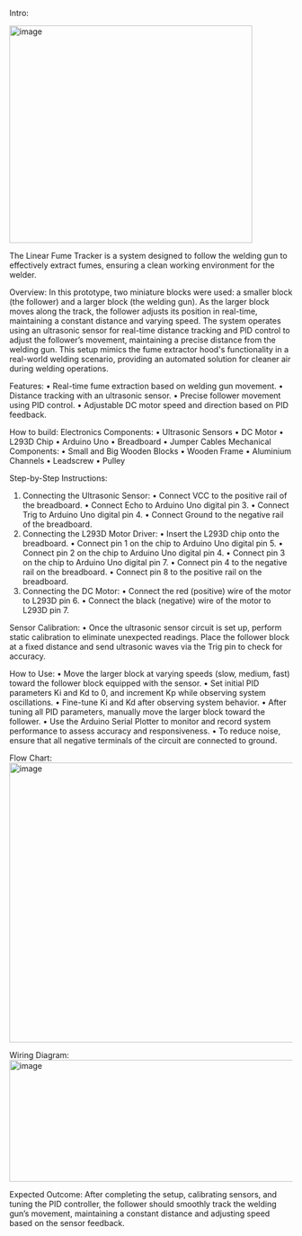 Intro:

<img width="432" height="387" alt="image" src="https://github.com/user-attachments/assets/bc74c739-7664-4d37-b798-f7e7805d3fb1" />



The Linear Fume Tracker is a system designed to follow the welding gun to effectively extract fumes, ensuring a clean working environment for the welder.

Overview:
In this prototype, two miniature blocks were used: a smaller block (the follower) and a larger block (the welding gun). As the larger block moves along the track, the follower adjusts its position in real-time, maintaining a constant distance and varying speed. The system operates using an ultrasonic sensor for real-time distance tracking and PID control to adjust the follower’s movement, maintaining a precise distance from the welding gun. This setup mimics the fume extractor hood's functionality in a real-world welding scenario, providing an automated solution for cleaner air during welding operations.

Features:
•	Real-time fume extraction based on welding gun movement.
•	Distance tracking with an ultrasonic sensor.
•	Precise follower movement using PID control.
•	Adjustable DC motor speed and direction based on PID feedback.

How to build: 
Electronics Components: 
•	Ultrasonic Sensors
•	DC Motor 
•	L293D Chip
•	Arduino Uno
•	Breadboard
•	Jumper Cables
Mechanical Components:
•	Small and Big Wooden Blocks
•	Wooden Frame
•	Aluminium Channels
•	Leadscrew
•	Pulley

Step-by-Step Instructions:
1. Connecting the Ultrasonic Sensor:
•	Connect VCC to the positive rail of the breadboard.
•	Connect Echo to Arduino Uno digital pin 3.
•	Connect Trig to Arduino Uno digital pin 4.
•	Connect Ground to the negative rail of the breadboard.
2. Connecting the L293D Motor Driver:
•	Insert the L293D chip onto the breadboard.
•	Connect pin 1 on the chip to Arduino Uno digital pin 5.
•	Connect pin 2 on the chip to Arduino Uno digital pin 4.
•	Connect pin 3 on the chip to Arduino Uno digital pin 7.
•	Connect pin 4 to the negative rail on the breadboard.
•	Connect pin 8 to the positive rail on the breadboard.
3. Connecting the DC Motor:
•	Connect the red (positive) wire of the motor to L293D pin 6.
•	Connect the black (negative) wire of the motor to L293D pin 7.

Sensor Calibration: 
• Once the ultrasonic sensor circuit is set up, perform static calibration to eliminate unexpected readings. Place the follower block at a fixed distance and send ultrasonic waves via the Trig pin to check for accuracy.

How to Use:
•	Move the larger block at varying speeds (slow, medium, fast) toward the follower block equipped with the sensor.
•	Set initial PID parameters Ki and Kd to 0, and increment Kp while observing system oscillations.
•	Fine-tune Ki and Kd after observing system behavior.
•	After tuning all PID parameters, manually move the larger block toward the follower.
•	Use the Arduino Serial Plotter to monitor and record system performance to assess accuracy and responsiveness.
•	To reduce noise, ensure that all negative terminals of the circuit are connected to ground.

Flow Chart: 
<img width="938" height="498" alt="image" src="https://github.com/user-attachments/assets/8025e26d-07b6-4db1-8769-b0b560539f83" />

Wiring Diagram: 
<img width="831" height="217" alt="image" src="https://github.com/user-attachments/assets/b375a6c1-e3b3-4bcb-a1fb-acddc712c6b4" />


Expected Outcome:
After completing the setup, calibrating sensors, and tuning the PID controller, the follower should smoothly track the welding gun’s movement, maintaining a constant distance and adjusting speed based on the sensor feedback.

